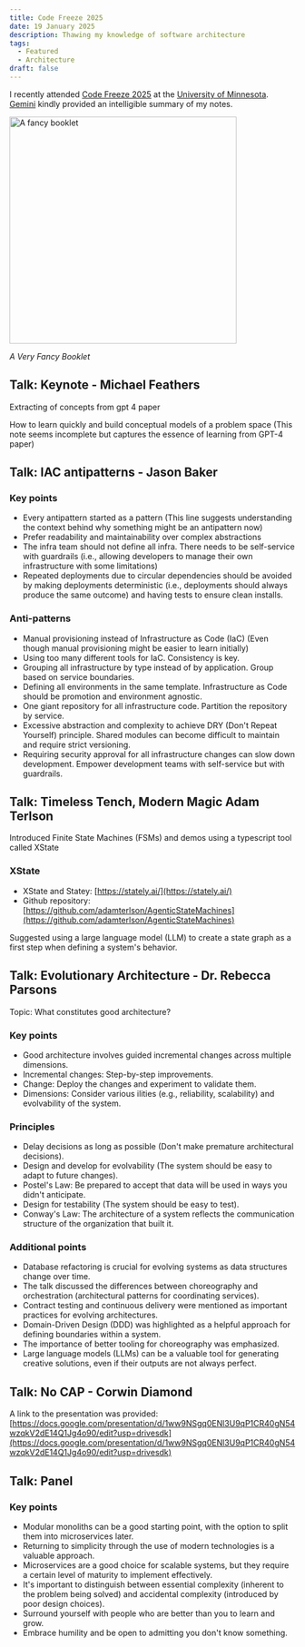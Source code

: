 ```yaml
---
title: Code Freeze 2025
date: 19 January 2025
description: Thawing my knowledge of software architecture
tags:
  - Featured
  - Architecture
draft: false
---
```


I recently attended [Code Freeze 2025](https://cse.umn.edu/umsec/events/code-freeze-2025-back-future-architecture-and-design-new-era) at the [University of Minnesota](https://cse.umn.edu/msse/overview). [Gemini](https://gemini.google.com/) kindly provided an intelligible summary of my notes.

<img src="/images/codefreeze-1.jpg" alt="A fancy booklet" width="400" />

*A Very Fancy Booklet*

## Talk: Keynote - Michael Feathers

Extracting of concepts from gpt 4 paper

How to learn quickly and build conceptual models of a problem space (This note seems incomplete but captures the essence of learning from GPT-4 paper)

## Talk: IAC antipatterns - Jason Baker

### Key points

* Every antipattern started as a pattern (This line suggests understanding the context behind why something might be an antipattern now)
* Prefer readability and maintainability over complex abstractions
* The infra team should not define all infra. There needs to be self-service with guardrails (i.e., allowing developers to manage their own infrastructure with some limitations)
* Repeated deployments due to circular dependencies should be avoided by making deployments deterministic (i.e., deployments should always produce the same outcome) and having tests to ensure clean installs.

### Anti-patterns

* Manual provisioning instead of Infrastructure as Code (IaC) (Even though manual provisioning might be easier to learn initially)
* Using too many different tools for IaC. Consistency is key.
* Grouping all infrastructure by type instead of by application. Group based on service boundaries.
* Defining all environments in the same template. Infrastructure as Code should be promotion and environment agnostic.
* One giant repository for all infrastructure code. Partition the repository by service.
* Excessive abstraction and complexity to achieve DRY (Don't Repeat Yourself) principle. Shared modules can become difficult to maintain and require strict versioning.
* Requiring security approval for all infrastructure changes can slow down development. Empower development teams with self-service but with guardrails.

## Talk: Timeless Tench, Modern Magic Adam Terlson

Introduced Finite State Machines (FSMs) and demos using a typescript tool called XState

### XState

* XState and Statey: [https://stately.ai/](https://stately.ai/)
* Github repository: [https://github.com/adamterlson/AgenticStateMachines](https://github.com/adamterlson/AgenticStateMachines)

Suggested using a large language model (LLM) to create a state graph as a first step when defining a system's behavior.

## Talk: Evolutionary Architecture - Dr. Rebecca Parsons

Topic: What constitutes good architecture?

### Key points

* Good architecture involves guided incremental changes across multiple dimensions.
* Incremental changes: Step-by-step improvements.
* Change: Deploy the changes and experiment to validate them.
* Dimensions: Consider various ilities (e.g., reliability, scalability) and evolvability of the system.

### Principles

* Delay decisions as long as possible (Don't make premature architectural decisions).
* Design and develop for evolvability (The system should be easy to adapt to future changes).
* Postel's Law: Be prepared to accept that data will be used in ways you didn't anticipate.
* Design for testability (The system should be easy to test).
* Conway's Law: The architecture of a system reflects the communication structure of the organization that built it.  

### Additional points

* Database refactoring is crucial for evolving systems as data structures change over time.  
* The talk discussed the differences between choreography and orchestration (architectural patterns for coordinating services).
* Contract testing and continuous delivery were mentioned as important practices for evolving architectures.
* Domain-Driven Design (DDD) was highlighted as a helpful approach for defining boundaries within a system.  
* The importance of better tooling for choreography was emphasized.
* Large language models (LLMs) can be a valuable tool for generating creative solutions, even if their outputs are not always perfect.  

## Talk: No CAP - Corwin Diamond

A link to the presentation was provided: [https://docs.google.com/presentation/d/1ww9NSgq0ENl3U9qP1CR40gN54wzqkV2dE14Q1Jg4o90/edit?usp=drivesdk](https://docs.google.com/presentation/d/1ww9NSgq0ENl3U9qP1CR40gN54wzqkV2dE14Q1Jg4o90/edit?usp=drivesdk)

## Talk: Panel

### Key points

* Modular monoliths can be a good starting point, with the option to split them into microservices later.
* Returning to simplicity through the use of modern technologies is a valuable approach.
* Microservices are a good choice for scalable systems, but they require a certain level of maturity to implement effectively.  
* It's important to distinguish between essential complexity (inherent to the problem being solved) and accidental complexity (introduced by poor design choices).
* Surround yourself with people who are better than you to learn and grow.
* Embrace humility and be open to admitting you don't know something.
